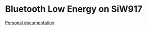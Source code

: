 # Bluetooth Low Energy on SiW917
[Personal documentation](https://github.com/silabs-MarkOW/917ble/wiki)
